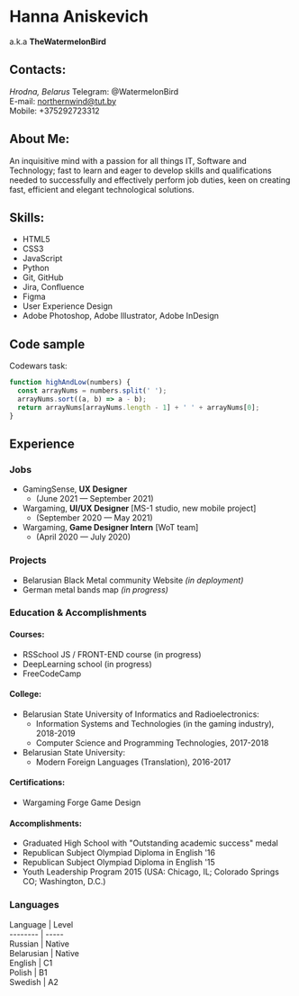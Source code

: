 # Hanna Aniskevich
a.k.a **TheWatermelonBird**
## Contacts:
*Hrodna, Belarus*
Telegram: @WatermelonBird\
E-mail: northernwind@tut.by\
Mobile: +375292723312

## About Me:

An inquisitive mind with a passion for all things IT, Software and Technology; fast to learn and eager to develop skills and qualifications needed to successfully and effectively perform job duties, keen on creating fast, efficient and elegant technological solutions.

## Skills:
- HTML5
- CSS3
- JavaScript
- Python
- Git, GitHub
- Jira, Confluence
- Figma
- User Experience Design
- Adobe Photoshop, Adobe Illustrator, Adobe InDesign

## Code sample
Codewars task:
```js
function highAndLow(numbers) {
  const arrayNums = numbers.split(' ');
  arrayNums.sort((a, b) => a - b);
  return arrayNums[arrayNums.length - 1] + ' ' + arrayNums[0];
}
```

## Experience
### Jobs
- GamingSense, **UX Designer** 
  - (June 2021 — September 2021)
- Wargaming, **UI/UX Designer** [MS-1 studio, new mobile project] 
  - (September 2020 — May 2021)
- Wargaming, **Game Designer Intern** [WoT team] 
  - (April 2020 — July 2020)

### Projects
 - Belarusian Black Metal community Website *(in deployment)*
 - German metal bands map *(in progress)*

### Education & Accomplishments
#### Courses:
- RSSchool JS / FRONT-END course (in progress)
- DeepLearning school (in progress)
- FreeCodeCamp

#### College:
- Belarusian State University of Informatics and Radioelectronics:
  - Information Systems and Technologies (in the gaming industry), 2018-2019
  - Computer Science and Programming Technologies, 2017-2018
- Belarusian State University:
  - Modern Foreign Languages (Translation), 2016-2017

#### Certifications:
- Wargaming Forge Game Design

#### Accomplishments:
- Graduated High School with "Outstanding academic success" medal
- Republican Subject Olympiad Diploma in English '16 
- Republican Subject Olympiad Diploma in English '15
- Youth Leadership Program 2015 (USA: Chicago, IL; Colorado Springs CO; Washington, D.C.)

### Languages
Language | Level\
-------- | -----\
Russian | Native\
Belarusian | Native\
English | C1\
Polish | B1\
Swedish | A2